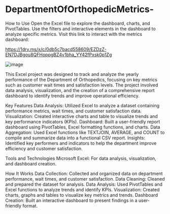 # DepartmentOfOrthopedicMetrics-


How to Use
Open the Excel file to explore the dashboard, charts, and PivotTables.
Use the filters and interactive elements in the dashboard to analyze specific metrics.
Visit this link to interact with the metrics dashboard:

https://1drv.ms/x/c/0db5c7bacd558609/EZDzZ-EN7DJBgou8QFHoppgBZ4v1bha_YY42fPxsk0p1Zg 






![image](https://github.com/user-attachments/assets/51f9a429-01ae-4679-849b-542c4727ccd7)


This Excel project was designed to track and analyze the yearly performance of the Department of Orthopedics, focusing on key metrics such as customer wait times and satisfaction levels. The project involved data analysis, visualization, and the creation of a comprehensive report dashboard to identify trends and improve operational efficiency.


Key Features
Data Analysis: Utilized Excel to analyze a dataset containing performance metrics, wait times, and customer satisfaction data.
Visualization: Created interactive charts and table to visualize trends and key performance indicators (KPIs).
Dashboard: Built a user-friendly report dashboard using PivotTables, Excel formatting functions, and charts.
Data Aggregation: Used Excel functions like TEXTJOIN, AVERAGE, and COUNT to compile and summarize data into a functional CSV report.
Insights: Identified key performers and indicators to help the department improve efficiency and customer satisfaction.

Tools and Technologies
Microsoft Excel: For data analysis, visualization, and dashboard creation.


How It Works
Data Collection: Collected and organized data on department performance, wait times, and customer satisfaction.
Data Cleaning: Cleaned and prepared the dataset for analysis.
Data Analysis: Used PivotTables and Excel functions to analyze trends and identify KPIs.
Visualization: Created charts, graphs and tables to visualize key metrics and trends.
Dashboard Creation: Built an interactive dashboard to present findings in a user-friendly format.







